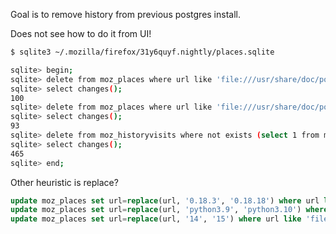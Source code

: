 Goal is to remove history from previous postgres install.

Does not see how to do it from UI!

```sh
$ sqlite3 ~/.mozilla/firefox/31y6quyf.nightly/places.sqlite
```

```sh
sqlite> begin;
sqlite> delete from moz_places where url like 'file:///usr/share/doc/postgresql-doc-14%';
sqlite> select changes();
100
sqlite> delete from moz_places where url like 'file:///usr/share/doc/postgresql-doc-11%';
sqlite> select changes();
93
sqlite> delete from moz_historyvisits where not exists (select 1 from moz_places where id=place_id);
sqlite> select changes();
465
sqlite> end;
```

Other heuristic is replace?

```sql
update moz_places set url=replace(url, '0.18.3', '0.18.18') where url like '%/hexpm/phoenix_live_view/0.18.3/%';
update moz_places set url=replace(url, 'python3.9', 'python3.10') where url like 'file:///usr/share/doc/python3.9%';
update moz_places set url=replace(url, '14', '15') where url like 'file:///usr/share/doc/postgresql-doc-14%';
```
